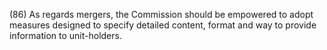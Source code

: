 (86) As regards mergers, the Commission should be empowered to adopt measures designed to specify detailed content, format and way to provide information to unit-holders.